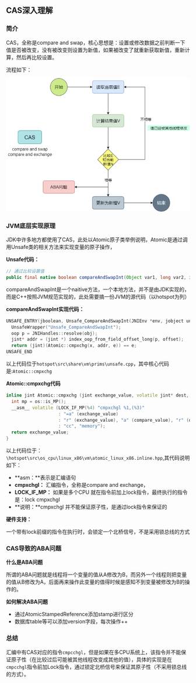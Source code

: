 ## CAS深入理解

### 简介

CAS，全称是compare and swap，核心思想是：设置或修改数据之前判断一下值是否被改变，没有被改变则设置为新值，如果被改变了就重新获取新值，重新计算，然后再比较设置。

流程如下：

![](./res/CAS.png)

### JVM底层实现原理

JDK中许多地方都使用了CAS，此处以Atomic原子类举例说明，Atomic是通过调用Unsafe类的相关方法来实现变量的原子操作，

**Unsafe代码：**

```java
// 通过比较设置值
public final native boolean compareAndSwapInt(Object var1, long var2, int var4, int var5);
```

compareAndSwapInt是一个naitive方法，一个本地方法，并不是由JDK实现的，而是C++按照JVM规范实现的，此处需要搞一份JVM的源代码（以hotspot为列）

**compareAndSwapInt实现代码：**

```C++
UNSAFE_ENTRY(jboolean, Unsafe_CompareAndSwapInt(JNIEnv *env, jobject unsafe, jobject obj, jlong offset, jint e, jint x))
  UnsafeWrapper("Unsafe_CompareAndSwapInt");
  oop p = JNIHandles::resolve(obj);
  jint* addr = (jint *) index_oop_from_field_offset_long(p, offset);
  return (jint)(Atomic::cmpxchg(x, addr, e)) == e;
UNSAFE_END
```

以上代码位于`hotspot\src\share\vm\prims\unsafe.cpp`，其中核心代码是:`Atomic::cmpxchg`

**Atomic::cmpxchg代码**

```hpp
inline jint Atomic::cmpxchg (jint exchange_value, volatile jint* dest, jint     compare_value) {
  int mp = os::is_MP();
  __asm__ volatile (LOCK_IF_MP(%4) "cmpxchgl %1,(%3)"
                    : "=a" (exchange_value)
                    : "r" (exchange_value), "a" (compare_value), "r" (dest), "r" (mp)
                    : "cc", "memory");
  return exchange_value;
}
```

以上代码位于：`\hotspot\src\os_cpu\linux_x86\vm\atomic_linux_x86.inline.hpp`,其代码说明如下：

+ **asm：**表示是汇编语句
+ **cmpxchgl：** 汇编指令，全称是compare and exchange，
+ **LOCK_IF_MP：** 如果是多个CPU 就在指令前加上lock指令，最终执行的指令是：lock cmpxchgl
+ **说明：**cmpxchgl 并不能保证原子性，是通过lock指令来保证的

**硬件支持：**

一个带有lock前缀的指令在执行时，会锁定一个北桥信号，不是采用锁总线的方式

### CAS导致的ABA问题

**什么是ABA问题**

所谓的ABA问题就是线程将一个变量的值从A修改为B，而另外一个线程则把变量的值从B修改为A，后面再来操作此变量的值得时候是感知不到变量被修改为B的操作的。

**如何解决ABA问题**

+ 通过AtomicStampedReference添加stamp进行区分
+ 数据库table等可以添加version字段，每次操作++

### 总结

汇编中有CAS对应的指令`cmpcchgl`，但是如果在多CPU系统上，该指令并不能保证原子性（在比较过后可能被其他线程改变成其他的值），具体的实现是在`cmpcchgl`指令前加Lock指令，通过锁定北桥信号来保证其原子性（不采用锁总线的方式）。